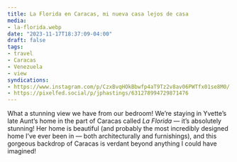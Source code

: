 ```yaml
---
title: La Florida en Caracas, mi nueva casa lejos de casa
media:
- la-florida.webp
date: "2023-11-17T18:37:09-04:00"
draft: false
tags:
- travel
- Caracas
- Venezuela
- view
syndications:
- https://www.instagram.com/p/CzxBvqHOkBbwfp4aT9Tz2v8av06PWTfx01se8M0/
- https://pixelfed.social/p/jphastings/631278994729871476
---
```


What a stunning view we have from our bedroom! We’re staying in Yvette’s late Aunt’s home in the part of Caracas called _La Florida_ — it’s absolutely stunning! Her home is beautiful (and probably the most incredibly designed home I’ve ever been in — both architecturally and furnishings), and this gorgeous backdrop of Caracas is verdant beyond anything I could have imagined!
